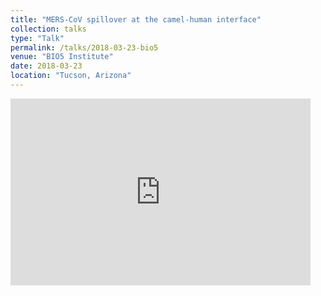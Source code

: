 ```yaml
---
title: "MERS-CoV spillover at the camel-human interface"
collection: talks
type: "Talk"
permalink: /talks/2018-03-23-bio5
venue: "BIO5 Institute"
date: 2018-03-23
location: "Tucson, Arizona"
---
```


<iframe src="https://docs.google.com/presentation/d/e/2PACX-1vQcLIrS4i-VbzgBQrOK4_v-T-vBYb9FGxXvKmTekeksawrF4ewAXDZWW4aMOXpWrzF3vziOv_McJeeN/embed?start=false&loop=false&delayms=60000" frameborder="0" width="480" height="299" allowfullscreen="true" mozallowfullscreen="true" webkitallowfullscreen="true"></iframe>
